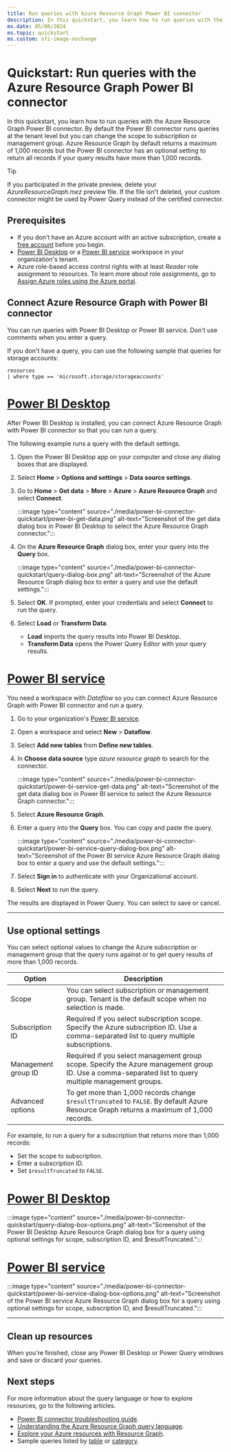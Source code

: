 ```yaml
---
title: Run queries with Azure Resource Graph Power BI connector
description: In this quickstart, you learn how to run queries with the Azure Resource Graph Power BI connector.
ms.date: 05/08/2024
ms.topic: quickstart
ms.custom: sfi-image-nochange
---
```


# Quickstart: Run queries with the Azure Resource Graph Power BI connector

In this quickstart, you learn how to run queries with the Azure Resource Graph Power BI connector. By default the Power BI connector runs queries at the tenant level but you can change the scope to subscription or management group. Azure Resource Graph by default returns a maximum of 1,000 records but the Power BI connector has an optional setting to return all records if your query results have more than 1,000 records.

> [!TIP]
> If you participated in the private preview, delete your _AzureResourceGraph.mez_ preview file. If the file isn't deleted, your custom connector might be used by Power Query instead of the certified connector.

## Prerequisites

- If you don't have an Azure account with an active subscription, create a [free account](https://azure.microsoft.com/pricing/purchase-options/azure-account?cid=msft_learn) before you begin.
- [Power BI Desktop](https://powerbi.microsoft.com/desktop/) or a [Power BI service](https://app.powerbi.com/) workspace in your organization's tenant.
- Azure role-based access control rights with at least _Reader_ role assignment to resources. To learn more about role assignments, go to [Assign Azure roles using the Azure portal](../../role-based-access-control/role-assignments-portal.yml).

## Connect Azure Resource Graph with Power BI connector

You can run queries with Power BI Desktop or Power BI service. Don't use comments when you enter a query.

If you don't have a query, you can use the following sample that queries for storage accounts:

```kusto
resources
| where type == 'microsoft.storage/storageaccounts'
```

# [Power BI Desktop](#tab/power-bi-desktop)

After Power BI Desktop is installed, you can connect Azure Resource Graph with Power BI connector so that you can run a query.

The following example runs a query with the default settings.

1. Open the Power BI Desktop app on your computer and close any dialog boxes that are displayed.
1. Select **Home** > **Options and settings** > **Data source settings**.
1. Go to **Home** > **Get data** > **More** > **Azure** > **Azure Resource Graph** and select **Connect**.

   :::image type="content" source="./media/power-bi-connector-quickstart/power-bi-get-data.png" alt-text="Screenshot of the get data dialog box in Power BI Desktop to select the Azure Resource Graph connector.":::

1. On the **Azure Resource Graph** dialog box, enter your query into the **Query** box.

   :::image type="content" source="./media/power-bi-connector-quickstart/query-dialog-box.png" alt-text="Screenshot of the Azure Resource Graph dialog box to enter a query and use the default settings.":::

1. Select **OK**. If prompted, enter your credentials and select **Connect** to run the query.
1. Select **Load** or **Transform Data**.

   - **Load** imports the query results into Power BI Desktop.
   - **Transform Data** opens the Power Query Editor with your query results.

# [Power BI service](#tab/power-bi-service)

You need a workspace with _Dataflow_ so you can connect Azure Resource Graph with Power BI connector and run a query.

1. Go to your organization's [Power BI service](https://app.powerbi.com/).
1. Open a workspace and select **New** > **Dataflow**.
1. Select **Add new tables** from **Define new tables**.
1. In **Choose data source** type _azure resource graph_ to search for the connector.

   :::image type="content" source="./media/power-bi-connector-quickstart/power-bi-service-get-data.png" alt-text="Screenshot of the get data dialog box in Power BI service to select the Azure Resource Graph connector.":::

1. Select **Azure Resource Graph**.
1. Enter a query into the **Query** box. You can copy and paste the query.

   :::image type="content" source="./media/power-bi-connector-quickstart/power-bi-service-query-dialog-box.png" alt-text="Screenshot of the Power BI service Azure Resource Graph dialog box to enter a query and use the default settings.":::

1. Select **Sign in** to authenticate with your Organizational account.
1. Select **Next** to run the query.

The results are displayed in Power Query. You can select to save or cancel.

---

## Use optional settings

You can select optional values to change the Azure subscription or management group that the query runs against or to get query results of more than 1,000 records.

| Option | Description |
| ---- | ---- |
| Scope | You can select subscription or management group. Tenant is the default scope when no selection is made. |
| Subscription ID | Required if you select subscription scope. Specify the Azure subscription ID. Use a comma-separated list to query multiple subscriptions. |
| Management group ID | Required if you select management group scope. Specify the Azure management group ID. Use a comma-separated list to query multiple management groups. |
| Advanced options | To get more than 1,000 records change `$resultTruncated` to `FALSE`. By default Azure Resource Graph returns a maximum of 1,000 records. |

For example, to run a query for a subscription that returns more than 1,000 records:

- Set the scope to subscription.
- Enter a subscription ID.
- Set `$resultTruncated` to `FALSE`.

# [Power BI Desktop](#tab/power-bi-desktop)

:::image type="content" source="./media/power-bi-connector-quickstart/query-dialog-box-options.png" alt-text="Screenshot of the Power BI Desktop Azure Resource Graph dialog box for a query using optional settings for scope, subscription ID, and $resultTruncated.":::

# [Power BI service](#tab/power-bi-service)

:::image type="content" source="./media/power-bi-connector-quickstart/power-bi-service-dialog-box-options.png" alt-text="Screenshot of the Power BI service Azure Resource Graph dialog box for a query using optional settings for scope, subscription ID, and $resultTruncated.":::

---

## Clean up resources

When you're finished, close any Power BI Desktop or Power Query windows and save or discard your queries.

## Next steps

For more information about the query language or how to explore resources, go to the following articles.

- [Power BI connector troubleshooting guide](./troubleshoot/power-bi-connector.md).
- [Understanding the Azure Resource Graph query language](./concepts/query-language.md).
- [Explore your Azure resources with Resource Graph](./concepts/explore-resources.md).
- Sample queries listed by [table](./samples/samples-by-table.md) or [category](./samples/samples-by-category.md).
